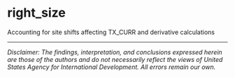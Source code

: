 # right_size
Accounting for site shifts affecting TX_CURR and derivative calculations

---

*Disclaimer: The findings, interpretation, and conclusions expressed herein are those of the authors and do not necessarily reflect the views of United States Agency for International Development. All errors remain our own.*